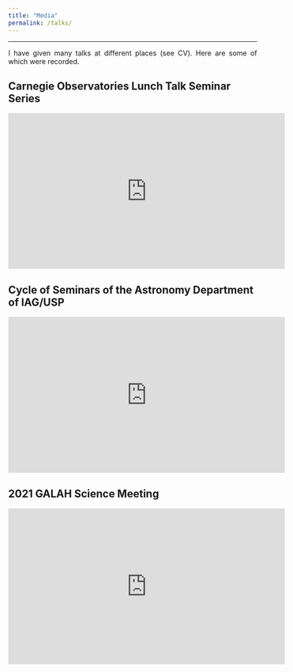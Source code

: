 ```yaml
---
title: "Media"
permalink: /talks/
---
```


------
<p align="justify">
I have given many talks at different places (see <a href="https://guilimberg.github.io/cv/" style="text-decoration: none">CV</a>). Here are some of which were recorded.
</p>

<h2>Carnegie Observatories Lunch Talk Seminar Series</h2>
<iframe width="560" height="315" src="https://www.youtube.com/embed/8zBckDgSjY8" title="YouTube video player" frameborder="0" allow="accelerometer; autoplay; clipboard-write; encrypted-media; gyroscope; picture-in-picture; web-share" allowfullscreen></iframe>

<h2>Cycle of Seminars of the Astronomy Department of IAG/USP</h2>
<iframe width="560" height="315" src="https://www.youtube.com/embed/-8H594iImIY" title="YouTube video player" frameborder="0" allow="accelerometer; autoplay; clipboard-write; encrypted-media; gyroscope; picture-in-picture; web-share" allowfullscreen></iframe>

<h2>2021 GALAH Science Meeting</h2>
<iframe width="560" height="315" src="https://www.youtube.com/embed/YDveYBHqQ5w" title="YouTube video player" frameborder="0" allow="accelerometer; autoplay; clipboard-write; encrypted-media; gyroscope; picture-in-picture; web-share" allowfullscreen></iframe>

<!---{% if site.talkmap_link == true %}

<p style="text-decoration:underline;"><a href="/talkmap.html">See a map of all the places I've given a talk!</a></p>

{% endif %}

{% for post in site.talks reversed %}
  {% include archive-single-talk.html %}
{% endfor %}--->
